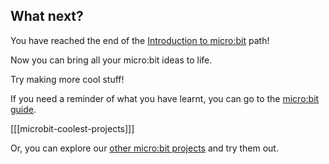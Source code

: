 ## What next?

You have reached the end of the [Introduction to micro:bit](https://projects.raspberrypi.org/en/pathways/microbit-intro) path!

Now you can bring all your micro:bit ideas to life.

Try making more cool stuff!

If you need a reminder of what you have learnt, you can go to the [micro:bit guide](https://projects.raspberrypi.org/en/projects/getting-started-with-microbit).

[[[microbit-coolest-projects]]]

Or, you can explore our [other micro:bit projects](https://projects.raspberrypi.org/en/projects?hardware%5B%5D=microbit) and try them out.
